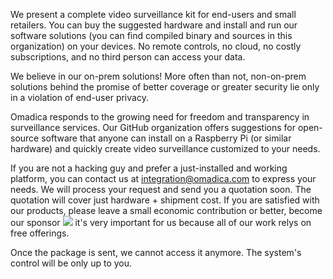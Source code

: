 We present a complete video surveillance kit for end-users and small retailers. You can buy the suggested hardware and install and run our software solutions (you can find compiled binary and sources in this organization) on your devices. No remote controls, no cloud, no costly subscriptions, and no third person can access your data. 

We believe in our on-prem solutions! More often than not, non-on-prem solutions behind the promise of better coverage or greater security lie only in a violation of end-user privacy.

Omadica responds to the growing need for freedom and transparency in surveillance services. Our GitHub organization offers suggestions for open-source software that anyone can install on a Raspberry Pi (or similar hardware) and quickly create video surveillance customized to your needs.

If you are not a hacking guy and prefer a just-installed and working platform, you can contact us at integration@omadica.com to express your needs. We will process your request and send you a quotation soon. The quotation will cover just hardware + shipment cost. If you are satisfied with our products, please leave a small economic contribution or better, become our sponsor [![](https://img.shields.io/static/v1?label=Sponsor&message=%E2%9D%A4&logo=GitHub&color=%23fe8e86)](https://github.com/sponsors/Omadica) it's very important for us because all of our work relys on free offerings.

Once the package is sent, we cannot access it anymore. The system's control will be only up to you. 

